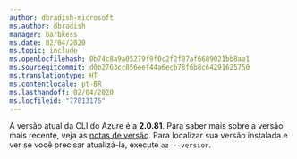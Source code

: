```yaml
---
author: dbradish-microsoft
ms.author: dbradish
manager: barbkess
ms.date: 02/04/2020
ms.topic: include
ms.openlocfilehash: 0b74c8a9a05279f9f0c2f2f87af6689021bb8aa1
ms.sourcegitcommit: d0b2763cc856eef44a6ecb78f6b8c64291625750
ms.translationtype: HT
ms.contentlocale: pt-BR
ms.lasthandoff: 02/04/2020
ms.locfileid: "77013176"
---
```

A versão atual da CLI do Azure é a __2.0.81__. Para saber mais sobre a versão mais recente, veja as [notas de versão](../release-notes-azure-cli.md). Para localizar sua versão instalada e ver se você precisar atualizá-la, execute `az --version`.
